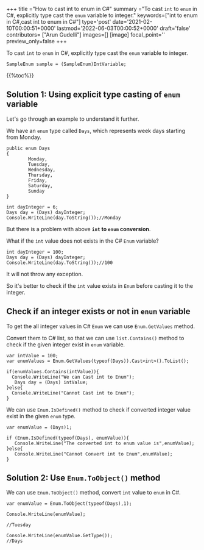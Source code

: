 +++
title   ="How to cast int to enum in C#"
summary ="To cast `int` to `enum` in C#, explicitly type cast the `enum` variable to integer."
keywords=["int to enum in C#,cast int to enum in C#"]
type='post'
date='2021-02-10T00:00:51+0000'
lastmod='2022-06-03T00:00:52+0000'
draft='false'
contributors= ["Arun Gudelli"]
images=[]
[image]
focal_point=''
preview_only=false
+++

To cast `int` to `enum` in C#, explicitly type cast the `enum` variable to integer.

```
SampleEnum sample = (SampleEnum)IntVariable;
```

{{%toc%}}

## Solution 1: Using explicit type casting of `enum` variable

Let's go through an example to understand it further.

We have an `enum` type called `Days`, which represents week days starting from Monday.

```
public enum Days
{
        Monday,  
        Tuesday,  
        Wednesday,  
        Thursday,  
        Friday,  
        Saturday,  
        Sunday
}

int dayInteger = 6;
Days day = (Days) dayInteger;
Console.WriteLine(day.ToString());//Monday
```

But there is a problem with above **`int` to `enum` conversion**.

What if the `int` value does not exists in the C# `Enum` variable?

```
int dayInteger = 100;
Days day = (Days) dayInteger;
Console.WriteLine(day.ToString());//100
```

It will not throw any exception.

So it's better to check if the `int` value exists in `Enum` before casting it to the integer.

## Check if an integer exists or not in `enum` variable

To get the all integer values in C# `Enum` we can use `Enum.GetValues` method.

Convert them to C# list, so that we can use `list.Contains()` method to check if the given integer exist in `enum` variable.

```
var intValue = 100;
var enumValues = Enum.GetValues(typeof(Days)).Cast<int>().ToList();

if(enumValues.Contains(intValue)){
  Console.WriteLine("We can Cast int to Enum");  
   Days day = (Days) intValue;
}else{
  Console.WriteLine("Cannot Cast int to Enum");
}

```
We can use `Enum.IsDefined()` method to check if converted integer value exist in the given `enum` type.  

```
var enumValue = (Days)1;

if (Enum.IsDefined(typeof(Days), enumValue)){
   Console.WriteLine("The converted int to enum value is",enumValue);
}else{
   Console.WriteLine("Cannot Convert int to Enum",enumValue);
}
```


## Solution 2: Use `Enum.ToObject()` method

We can use `Enum.ToObject()` method, convert `int` value to `enum` in C#.

```
var enumValue = Enum.ToObject(typeof(Days),1);

Console.WriteLine(enumValue);

//Tuesday

Console.WriteLine(enumValue.GetType());
//Days

```





